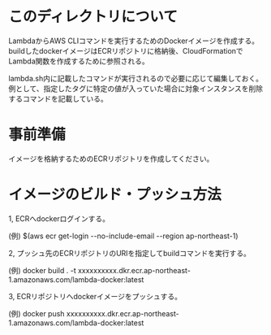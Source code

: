 # このディレクトリについて
LambdaからAWS CLIコマンドを実行するためのDockerイメージを作成する。
buildしたdockerイメージはECRリポジトリに格納後、CloudFormationでLambda関数を作成するために参照される。

lambda.sh内に記載したコマンドが実行されるので必要に応じて編集しておく。
例として、指定したタグに特定の値が入っていた場合に対象インスタンスを削除するコマンドを記載している。

# 事前準備
イメージを格納するためのECRリポジトリを作成してください。

# イメージのビルド・プッシュ方法

1, ECRへdockerログインする。

(例)
$(aws ecr get-login --no-include-email --region ap-northeast-1)

2, プッシュ先のECRリポジトリのURIを指定してbuildコマンドを実行する。

(例)
docker build . -t xxxxxxxxxx.dkr.ecr.ap-northeast-1.amazonaws.com/lambda-docker:latest

3, ECRリポジトリへdockerイメージをプッシュする。

(例)
docker push xxxxxxxxxx.dkr.ecr.ap-northeast-1.amazonaws.com/lambda-docker:latest
